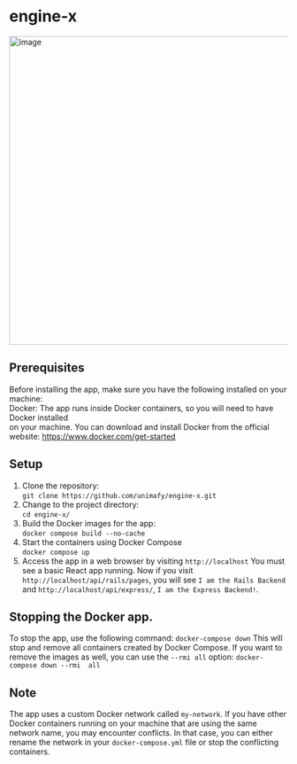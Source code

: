 # engine-x
<img width="557" alt="image" src="https://user-images.githubusercontent.com/92887110/226731538-bf256a8e-1def-4e7f-bc8b-9817b02a52f6.png">


## Prerequisites

Before installing the app, make sure you have the following installed on your machine:  
Docker: The app runs inside Docker containers, so you will need to have Docker installed   
on your machine. You can download and install Docker from the official website: https://www.docker.com/get-started
## Setup
1. Clone the repository:  
   `git clone https://github.com/unimafy/engine-x.git `
2. Change to the project directory:  
   `cd engine-x/`
3. Build the Docker images for the app:  
   `docker compose build --no-cache`
4. Start the containers using Docker Compose   
   `docker compose up`
5.   Access the app in a web browser by visiting `http://localhost`
     You must see a basic React app running. Now if you visit `http://localhost/api/rails/pages`, you will see `I am the Rails Backend` and 	`http://localhost/api/express/`,  `I am the Express Backend!`.
## Stopping the Docker app.
To stop the app, use the following command:
`docker-compose down`
This will stop and remove all containers created by Docker Compose. If you want to remove the images as well, you can use the `--rmi all` option:
`docker-compose down --rmi  all`
## Note
The app uses a custom Docker network called `my-network`. If you have other Docker containers running on your machine that are using the same network name, you may encounter conflicts. In that case, you can either rename the network in your `docker-compose.yml` file or stop the conflicting containers.